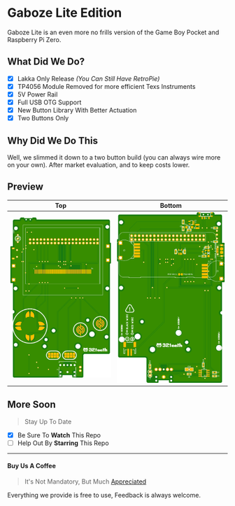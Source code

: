 # Gaboze Lite Edition
Gaboze Lite is an even more no frills version of the Game Boy Pocket and Raspberry Pi Zero.

## What Did We Do?

* [x] Lakka Only Release *(You Can Still Have RetroPie)*
* [x] TP4056 Module Removed for more efficient Texs Instruments
* [x] 5V Power Rail
* [x] Full USB OTG Support
* [x] New Button Library With Better Actuation
* [x] Two Buttons Only

## Why Did We Do This

Well, we slimmed it down to a two button build (you can always wire more on your own). After market evaluation, and to keep costs lower.

## Preview

| Top  | Bottom |
| ---- | ------ |
|      ![Top Board](assets/GabozeLiteTop.png)|     ![Bottom Board](assets/GabozeLiteBottom.png)   |

## More Soon
> Stay Up To Date

* [x] Be Sure To **Watch** This Repo
* [ ] Help Out By **Starring** This Repo

------
#### Buy Us A Coffee
> It's Not Mandatory, But Much [Appreciated](https://www.paypal.me/32teeth/1.99USD)

Everything we provide is free to use, Feedback is always welcome.
